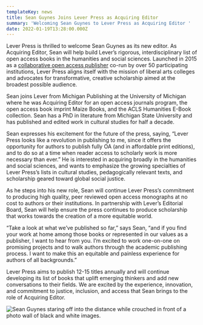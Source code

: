 ```yaml
---
templateKey: news
title: Sean Guynes Joins Lever Press as Acquiring Editor
summary: 'Welcoming Sean Guynes to Lever Press as Acquiring Editor '
date: 2022-01-19T13:28:00.000Z
---
```

<!--StartFragment-->

Lever Press is thrilled to welcome Sean Guynes as its new editor. As Acquiring Editor, Sean will help build Lever’s rigorous, interdisciplinary list of open access books in the humanities and social sciences. Launched in 2015 as a [collaborative open access publisher](https://www.leverpress.org/about) co-run by over 50 participating institutions, Lever Press aligns itself with the mission of liberal arts colleges and advocates for transformative, creative scholarship aimed at the broadest possible audience.



Sean joins Lever from Michigan Publishing at the University of Michigan where he was Acquiring Editor for an open access journals program, the open access book imprint Maize Books, and the ACLS Humanities E-Book collection. Sean has a PhD in literature from Michigan State University and has published and edited work in cultural studies for half a decade.



Sean expresses his excitement for the future of the press, saying, “Lever Press looks like a revolution in publishing to me, since it offers the opportunity for authors to publish fully OA (and in affordable print editions), and to do so at a time when reader access to scholarly work is more necessary than ever.” He is interested in acquiring broadly in the humanities and social sciences, and wants to emphasize the growing specialties of Lever Press’s lists in cultural studies, pedagogically relevant texts, and scholarship geared toward global social justice.



As he steps into his new role, Sean will continue Lever Press’s commitment to producing high quality, peer reviewed open access monographs at no cost to authors or their institutions. In partnership with Lever’s Editorial Board, Sean will help ensure the press continues to produce scholarship that works towards the creation of a more equitable world.



“Take a look at what we’ve published so far,” says Sean, “and if you find your work at home among those books or represented in our values as a publisher, I want to hear from you. I’m excited to work one-on-one on promising projects and to walk authors through the academic publishing process. I want to make this an equitable and painless experience for authors of all backgrounds.”



Lever Press aims to publish 12-15 titles annually and will continue developing its list of books that uplift emerging thinkers and add new conversations to their fields. We are excited by the experience, innovation, and commitment to justice, inclusion, and access that Sean brings to the role of Acquiring Editor.



<!--EndFragment-->

![Sean Guynes staring off into the distance while crouched in front of a photo wall of black and white images.](assets/sean-guynes-author-photo.png "Author photo of Sean Guynes")